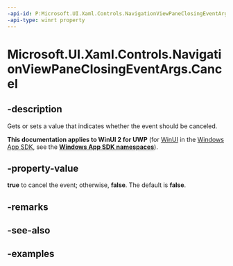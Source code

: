 ```yaml
---
-api-id: P:Microsoft.UI.Xaml.Controls.NavigationViewPaneClosingEventArgs.Cancel
-api-type: winrt property
---
```

<!-- Property syntax.
public bool Cancel { get;  set; }
-->

# Microsoft.UI.Xaml.Controls.NavigationViewPaneClosingEventArgs.Cancel


## -description

Gets or sets a value that indicates whether the event should be canceled.


**This documentation applies to WinUI 2 for UWP** (for [WinUI](/windows/apps/winui/winui3/) in the [Windows App SDK](/windows/apps/windows-app-sdk/), see the **[Windows App SDK namespaces](/windows/windows-app-sdk/api/winrt/)**).

## -property-value

**true** to cancel the event; otherwise, **false**. The default is **false**.


## -remarks


## -see-also


## -examples


